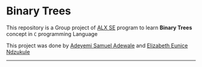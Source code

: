 # Binary Trees

This repository is a Group project of [ALX SE](https://www.alxafrica.com/) program to learn **Binary Trees** concept in ```C``` programming Language


This project was done by [Adeyemi Samuel Adewale](https://www.github.com/Samfrodo9/) and [Elizabeth Eunice Ndzukule](https://www.github.com/eungobs)









---
